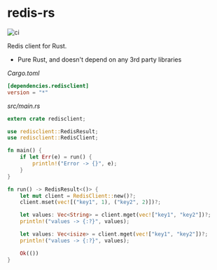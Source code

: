redis-rs
========

![ci](https://github.com/ltoddy/redis-rs/workflows/ci/badge.svg)

Redis client for Rust.

- Pure Rust, and doesn't depend on any 3rd party libraries

*Cargo.toml*

```toml
[dependencies.redisclient]
version = "*"
```

*src/main.rs*

```rust
extern crate redisclient;

use redisclient::RedisResult;
use redisclient::RedisClient;

fn main() {
    if let Err(e) = run() {
        println!("Error -> {}", e);
    }
}

fn run() -> RedisResult<()> {
    let mut client = RedisClient::new()?;
    client.mset(vec![("key1", 1), ("key2", 2)])?;

    let values: Vec<String> = client.mget(vec!["key1", "key2"])?;
    println!("values -> {:?}", values);

    let values: Vec<isize> = client.mget(vec!["key1", "key2"])?;
    println!("values -> {:?}", values);

    Ok(())
}
```
